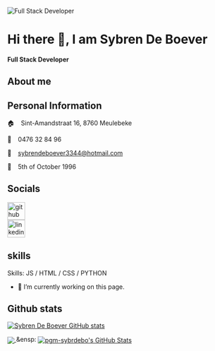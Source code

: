 ﻿![Full Stack Developer](https://drscdn.500px.org/photo/1031027995/m%3D900/v2?sig=e631cfc514fe3ad046977a6db7ce84ae70fe8a4ffbbfe205c241dc566b4cf1d8)

# Hi there 👋, I am Sybren De Boever

#### Full Stack Developer

## About me


## Personal Information
:house: &ensp; Sint-Amandstraat 16, 8760 Meulebeke

:iphone: &ensp; 0476 32 84 96

:email: &ensp; sybrendeboever3344@hotmail.com

:birthday: &ensp; 5th of October 1996

## Socials

[<img src='https://cdn.jsdelivr.net/npm/simple-icons@3.0.1/icons/github.svg' alt='github' height='40'>](https://github.com/pgm-sybrdebo)  
[<img src='https://cdn.jsdelivr.net/npm/simple-icons@3.0.1/icons/linkedin.svg' alt='linkedin' height='40'>](https://www.linkedin.com/in/sybren-de-boever-27281b114/)  

## skills

Skills: JS / HTML / CSS / PYTHON

- 🔭 I’m currently working on this page. 

## Github stats
[![Sybren De Boever GitHub stats](https://github-readme-stats.vercel.app/api?username=pgm-sybrdebo)](https://github.com/pgm-sybrdebo/github-readme-stats)

<a href="https://github.com/pgm-sybrdebo">
  <img align="center" src="https://github-readme-stats.vercel.app/api/top-langs/?username=pgm-sybrdebo&hide=java,html&title_color=ffffff&text_color=c9cacc&icon_color=2bbc8a&bg_color=1d1f21" />
</a> &ensp:
<a href="https://github.com/pgm-sybrdebo">
  <img align="center" src="https://github-readme-stats.vercel.app/api?username=pgm-sybrdebo&show_icons=true&line_height=27&count_private=true&title_color=ffffff&text_color=c9cacc&icon_color=2bbc8a&bg_color=1d1f21" alt="pgm-sybrdebo's GitHub Stats" />
</a>

